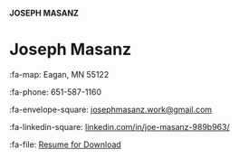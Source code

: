 **JOSEPH MASANZ**

# Joseph Masanz

:fa-map: Eagan, MN 55122 

:fa-phone: 651-587-1160

:fa-envelope-square: <josephmasanz.work@gmail.com>

:fa-linkedin-square: [linkedin.com/in/joe-masanz-989b963/](https://www.linkedin.com/in/joe-masanz-989b963/)

:fa-file: [Resume for Download](https://github.com/Zeinab-Adam/Zeinab-Adam.github.io/blob/master/attachments/Zeinab%20Adam%20Resume%20Jan%202020%20v5.1.docx?raw=true)